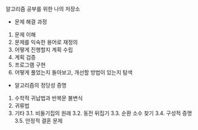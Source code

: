 알고리즘 공부를 위한 나의 저장소

- 문제 해결 과정
1. 문제 이해
2. 문제를 익숙한 용어로 재정의
3. 어떻게 진행할지 계획 수립
4. 계획 검증
5. 프로그램 구현
6. 어떻게 풀었는지 돌아보고, 개선할 방법이 있는지 탐색

- 알고리즘의 정당성 증명
1. 수학적 귀납법과 반복문 불변식
2. 귀류법
3. 기타
   3.1. 비둘기집의 원래
   3.2. 동전 뒤집기
   3.3. 순환 소수 찾기
   3.4. 구성적 증명
   3.5. 안정적 결혼 문제
